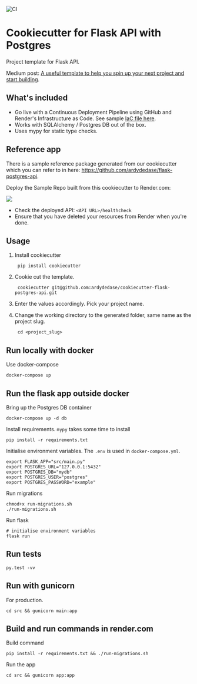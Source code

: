 ![CI](https://github.com/ardydedase/cookiecutter-flask-postgres-api/workflows/CI/badge.svg)

# Cookiecutter for Flask API with Postgres

Project template for Flask API.

Medium post: [A useful template to help you spin up your next project and start building](https://medium.com/better-programming/cookiecutter-template-to-build-and-deploy-your-flask-api-with-postgres-database-20ad99b8dae4).

## What's included
* Go live with a Continuous Deployment Pipeline using GitHub and Render's Infrastructure as Code. See sample [IaC file here](https://github.com/ardydedase/flask-postgres-api/blob/master/render.yaml).
* Works with SQLAlchemy / Postgres DB out of the box.
* Uses mypy for static type checks.

## Reference app

There is a sample reference package generated from our cookiecutter which you can refer to in here: https://github.com/ardydedase/flask-postgres-api.

Deploy the Sample Repo built from this cookiecutter to Render.com:

<a href="https://render.com/deploy?repo=https://github.com/ardydedase/flask-postgres-api">
  <img src="https://render.com/images/deploy-to-render-button.svg">
</a>

* Check the deployed API: `<API URL>/healthcheck`
* Ensure that you have deleted your resources from Render when you're done.


## Usage

1. Install cookiecutter

        pip install cookiecutter

1. Cookie cut the template.

        cookiecutter git@github.com:ardydedase/cookiecutter-flask-postgres-api.git

1. Enter the values accordingly. Pick your project name.


1. Change the working directory to the generated folder, same name as the project slug.

        cd <project_slug>


## Run locally with docker

Use docker-compose
```
docker-compose up
```

## Run the flask app outside docker

Bring up the Postgres DB container
```
docker-compose up -d db
```

Install requirements.
`mypy` takes some time to install
```
pip install -r requirements.txt
```

Initialise environment variables. The `.env` is used in `docker-compose.yml`.
```
export FLASK_APP="src/main.py"
export POSTGRES_URL="127.0.0.1:5432"
export POSTGRES_DB="mydb"
export POSTGRES_USER="postgres"
export POSTGRES_PASSWORD="example"
```

Run migrations
```
chmod+x run-migrations.sh
./run-migrations.sh
```

Run flask
```
# initialise environment variables
flask run
```

## Run tests

```
py.test -vv
```


## Run with gunicorn
For production.
```
cd src && gunicorn main:app
```

## Build and run commands in render.com

Build command
```
pip install -r requirements.txt && ./run-migrations.sh
```

Run the app
```
cd src && gunicorn app:app
```